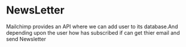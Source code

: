 # NewsLetter
Mailchimp provides an API where we can add user to its database.And depending upon the user how has subscribed if can get thier email and send Newsletter
